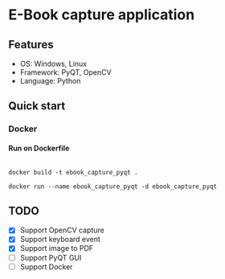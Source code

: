 # E-Book capture application

## Features

- OS: Windows, Linux
- Framework: PyQT, OpenCV
- Language: Python

## Quick start

### Docker

#### Run on Dockerfile

```shell script

docker build -t ebook_capture_pyqt .

docker run --name ebook_capture_pyqt -d ebook_capture_pyqt
```

## TODO

- [x] Support OpenCV capture
- [x] Support keyboard event
- [x] Support image to PDF
- [ ] Support PyQT GUI
- [ ] Support Docker

